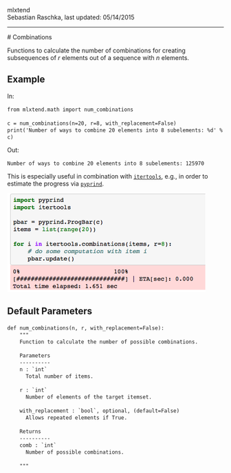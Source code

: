 mlxtend  
Sebastian Raschka, last updated: 05/14/2015


<hr>
# Combinations

Functions to calculate the number of combinations for creating subsequences of *r* elements out of a sequence with *n* elements.

## Example

In:

	from mlxtend.math import num_combinations

	c = num_combinations(n=20, r=8, with_replacement=False)
	print('Number of ways to combine 20 elements into 8 subelements: %d' % c)


Out:	

	Number of ways to combine 20 elements into 8 subelements: 125970

This is especially useful in combination with [`itertools`](https://docs.python.org/3/library/itertools.html), e.g., in order to estimate the progress via [`pyprind`](https://github.com/rasbt/pyprind).
    
   

![](./img/combinations_pyprind.png)

## Default Parameters

    def num_combinations(n, r, with_replacement=False):
        """ 
        Function to calculate the number of possible combinations.
        
        Parameters
        ----------
        n : `int`
          Total number of items.
      
        r : `int`
          Number of elements of the target itemset.
    
        with_replacement : `bool`, optional, (default=False)
          Allows repeated elements if True.
      
        Returns
        ----------
        comb : `int`
          Number of possible combinations.
        
        """
